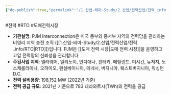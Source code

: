 ```yaml
---
{"dg-publish":true,"permalink":"/1.산업-테마-Study/2.산업/전력산업/전력_info/PJM/","created":"2024-11-20T21:02:29.242+09:00","updated":"2025-06-03T20:07:21.882+09:00"}
---
```


#전력 #RTO #도매전력시장 

- **기관설명**: PJM Interconnection은 미국 동부와 중서부 지역의 전력망을 관리하는 비영리 지역 송전 조직 ([[1.산업-테마-Study/2.산업/전력산업/전력_info/RTO\|RTO]])입니다. PJM은 [[도매 전력 시장\|도매 전력 시장]]을 운영하고 고압 전력망의 신뢰성을 관리합니다
- **주된사업 지역**: 델라웨어, 일리노이, 인디애나, 켄터키, 메릴랜드, 미시간, 뉴저지, 노스캐롤라이나, 오하이오, 펜실베이니아, 테네시, 버지니아, 웨스트버지니아, 워싱턴 D.C.
- **전력 설비용량**: 198,152 MW (2022년 기준)
- **전력 공급 규모**: 2021년 기준으로 783 테라와트시(TWh)의 전력을 공급
